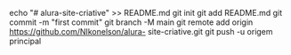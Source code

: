 echo "# alura-site-criative" >> README.md 
git init 
git add README.md 
git commit -m "first commit" 
git branch -M main 
git remote add origin https://github.com/NIkonelson/alura- site-criative.git
 git push -u origem principal
